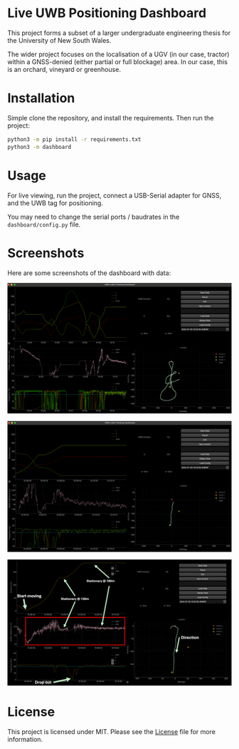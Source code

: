 # Live UWB Positioning Dashboard

This project forms a subset of a larger undergraduate engineering thesis for the University of New South Wales. 

The wider project focuses on the localisation of a UGV (in our case, tractor) within a GNSS-denied (either partial or full blockage) area. 
In our case, this is an orchard, vineyard or greenhouse.

# Installation

Simple clone the repository, and install the requirements. Then run the project:

```bash
python3 -m pip install -r requirements.txt
python3 -m dashboard
```

# Usage

For live viewing, run the project, connect a USB-Serial adapter for GNSS, and the UWB tag for positioning.

You may need to change the serial ports / baudrates in the `dashboard/config.py` file.

# Screenshots

Here are some screenshots of the dashboard with data:

![dashboard.png](docs/dashboard.png)

![dashboard2.png](docs/dashboard2.png)

![dashboard_annotated.png](docs/dashboard_annotated.png)

# License

This project is licensed under MIT. Please see the [License](LICENSE) file for more information.
